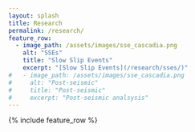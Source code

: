 ```yaml
---
layout: splash
title: Research
permalink: /research/
feature_row:
  - image_path: /assets/images/sse_cascadia.png
    alt: "SSEs"
    title: "Slow Slip Events"
    excerpt: "[Slow Slip Events](/research/sses/)"
#   - image_path: /assets/images/sse_cascadia.png
#     alt: "Post-seismic"
#     title: "Post-seismic"
#     excerpt: "Post-seismic analsysis"
---
```


{% include feature_row %}

<!-- {% include feature_row id="intro" type="center" %}

{% include gallery caption="This is a sample gallery with **Markdown support**." %}


{% include feature_row id="feature_row2" type="left" %}

{% include feature_row id="feature_row3" type="right" %}

{% include feature_row id="feature_row4" type="center" %} -->